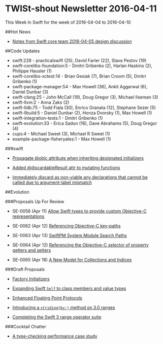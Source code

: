 # TWISt-shout Newsletter 2016-04-11
This Week In Swift for the week of 2016-04-04 to 2016-04-10

##Hot News

* [Notes from Swift core team 2016-04-05 design	discussion](http://thread.gmane.org/gmane.comp.lang.swift.evolution/13828)

##Code Updates

* swift:228 - practicalswift (25), David Farler (22), Slava Pestov (19)
* swift-corelibs-foundation:5 - Dmitri Gribenko (2), Harlan Haskins (2), Philippe Hausler (1)
* swift-corelibs-xctest:14 - Brian Gesiak (7), Brian Croom (5), Dmitri Gribenko (1)
* swift-package-manager:54 - Max Howell (36), Ankit Aggarwal (6), Daniel Dunbar (3)
* swift-clang:25 - John McCall (19), Doug Gregor (3), Michael Ilseman (3)
* swift-llvm:2 - Anna Zaks (2)
* swift-lldb:75 - Todd Fiala (30), Enrico Granata (12), Stephane Sezer (5)
* swift-llbuild:5 - Daniel Dunbar (2), Honza Dvorsky (1), Max Howell (1)
* swift-integration-tests:1 - Dmitri Gribenko (1)
* swift-evolution:33 - Erica Sadun (16), Dave Abrahams (5), Doug Gregor (4)
* cups:4 - Michael Sweet (3), Michael R Sweet (1)
* example-package-fisheryates:1 - Max Howell (1)

###swift

* [Propagate @objc attribute when inheriting designated initializers](https://github.com/apple/swift/commit/5374081c41fd21fcec35605db40dc806a9d52250)

* [Added @discardableResult attr to mutating functions](https://github.com/apple/swift/commit/f96ad263a81acb8dee97922167b85686e492ecef)

* [Immediately discard as non-viable any declarations that cannot be called due to argument-label mismatch](https://github.com/apple/swift/commit/563057ca980fb9a8fce899184761a812164dc9d2)

##Evolution

###Proposals Up For Review

* SE-0058 (Apr 11) [Allow Swift types to provide custom Objective-C representations](https://github.com/apple/swift-evolution/blob/master/proposals/0058-objectivecbridgeable.md)

* SE-0062 (Apr 12) [Referencing Objective-C key-paths](https://github.com/apple/swift-evolution/blob/master/proposals/0062-objc-keypaths.md)

* SE-0063 (Apr 13) [SwiftPM System Module Search Paths](https://github.com/apple/swift-evolution/blob/master/proposals/0063-swiftpm-system-module-search-paths.md)

* SE-0064 (Apr 12) [Referencing the Objective-C selector of property getters and setters](https://github.com/apple/swift-evolution/blob/master/proposals/0064-property-selectors.md)

* SE-0065 (Apr 18) [A New Model for Collections and Indices](https://github.com/apple/swift-evolution/blob/master/proposals/0065-collections-move-indices.md)
  
###Draft Proposals

* [Factory Initializers](https://github.com/rileytestut/swift-evolution/blob/master/proposals/NNNN-factory-initializers.md)

* [Expanding Swift `Self` to class members and value types](https://github.com/erica/swift-evolution/blob/self/proposals/00XX-universal-Self.md)

* [Enhanced Floating Point Protocols](https://github.com/stephentyrone/swift-evolution/blob/master/NNNN-floating-point-protocols.md)

* [Introducing a `striding(by:)` method on 3.0 ranges](https://gist.github.com/erica/a51a981ee0352235204692affa959307)

* [Completing the Swift 3 range operator suite](https://gist.github.com/erica/af92c541a0fb69fce1b7aaf8374a5aa9)

###Cocktail Chatter

* [A type-checking performance case study](http://thread.gmane.org/gmane.comp.lang.swift.devel/1648)

